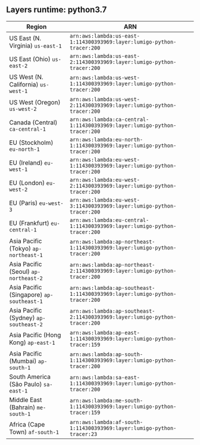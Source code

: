 Layers runtime: python3.7
----
| Region | ARN |
| --- | --- |
|US East (N. Virginia)  `us-east-1`|`arn:aws:lambda:us-east-1:114300393969:layer:lumigo-python-tracer:200`|
|US East (Ohio)  `us-east-2`|`arn:aws:lambda:us-east-2:114300393969:layer:lumigo-python-tracer:200`|
|US West (N. California)  `us-west-1`|`arn:aws:lambda:us-west-1:114300393969:layer:lumigo-python-tracer:200`|
|US West (Oregon)  `us-west-2`|`arn:aws:lambda:us-west-2:114300393969:layer:lumigo-python-tracer:200`|
|Canada (Central)  `ca-central-1`|`arn:aws:lambda:ca-central-1:114300393969:layer:lumigo-python-tracer:200`|
|EU (Stockholm)  `eu-north-1`|`arn:aws:lambda:eu-north-1:114300393969:layer:lumigo-python-tracer:200`|
|EU (Ireland)  `eu-west-1`|`arn:aws:lambda:eu-west-1:114300393969:layer:lumigo-python-tracer:200`|
|EU (London)  `eu-west-2`|`arn:aws:lambda:eu-west-2:114300393969:layer:lumigo-python-tracer:200`|
|EU (Paris)  `eu-west-3`|`arn:aws:lambda:eu-west-3:114300393969:layer:lumigo-python-tracer:200`|
|EU (Frankfurt)  `eu-central-1`|`arn:aws:lambda:eu-central-1:114300393969:layer:lumigo-python-tracer:200`|
|Asia Pacific (Tokyo)  `ap-northeast-1`|`arn:aws:lambda:ap-northeast-1:114300393969:layer:lumigo-python-tracer:200`|
|Asia Pacific (Seoul)  `ap-northeast-2`|`arn:aws:lambda:ap-northeast-2:114300393969:layer:lumigo-python-tracer:200`|
|Asia Pacific (Singapore)  `ap-southeast-1`|`arn:aws:lambda:ap-southeast-1:114300393969:layer:lumigo-python-tracer:200`|
|Asia Pacific (Sydney)  `ap-southeast-2`|`arn:aws:lambda:ap-southeast-2:114300393969:layer:lumigo-python-tracer:200`|
|Asia Pacific (Hong Kong)  `ap-east-1`|`arn:aws:lambda:ap-east-1:114300393969:layer:lumigo-python-tracer:159`|
|Asia Pacific (Mumbai)  `ap-south-1`|`arn:aws:lambda:ap-south-1:114300393969:layer:lumigo-python-tracer:200`|
|South America (São Paulo)  `sa-east-1`|`arn:aws:lambda:sa-east-1:114300393969:layer:lumigo-python-tracer:200`|
|Middle East (Bahrain)  `me-south-1`|`arn:aws:lambda:me-south-1:114300393969:layer:lumigo-python-tracer:159`|
|Africa (Cape Town)  `af-south-1`|`arn:aws:lambda:af-south-1:114300393969:layer:lumigo-python-tracer:23`|
